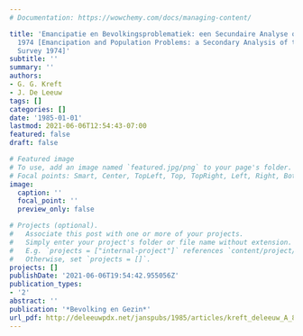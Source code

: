 ```yaml
---
# Documentation: https://wowchemy.com/docs/managing-content/

title: 'Emancipatie en Bevolkingsproblematiek: een Secundaire Analyse op het Leefsituatieonderzoek
  1974 [Emancipation and Population Problems: a Secondary Analysis of the Life Situation
  Survey 1974]'
subtitle: ''
summary: ''
authors:
- G. G. Kreft
- J. De Leeuw
tags: []
categories: []
date: '1985-01-01'
lastmod: 2021-06-06T12:54:43-07:00
featured: false
draft: false

# Featured image
# To use, add an image named `featured.jpg/png` to your page's folder.
# Focal points: Smart, Center, TopLeft, Top, TopRight, Left, Right, BottomLeft, Bottom, BottomRight.
image:
  caption: ''
  focal_point: ''
  preview_only: false

# Projects (optional).
#   Associate this post with one or more of your projects.
#   Simply enter your project's folder or file name without extension.
#   E.g. `projects = ["internal-project"]` references `content/project/deep-learning/index.md`.
#   Otherwise, set `projects = []`.
projects: []
publishDate: '2021-06-06T19:54:42.955056Z'
publication_types:
- '2'
abstract: ''
publication: '*Bevolking en Gezin*'
url_pdf: http://deleeuwpdx.net/janspubs/1985/articles/kreft_deleeuw_A_85.pdf
---
```

